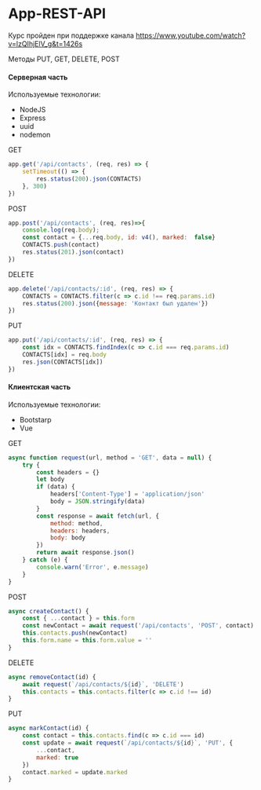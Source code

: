 # App-REST-API

Курс пройден при поддержке канала
https://www.youtube.com/watch?v=lzQIhjElV_g&t=1426s

Методы PUT, GET, DELETE, POST 

#### Серверная часть
Используемые технологии: 
- NodeJS
- Express
- uuid
- nodemon

GET
```js
app.get('/api/contacts', (req, res) => {
    setTimeout(() => {
        res.status(200).json(CONTACTS)
    }, 300)
})
```
POST
```js
app.post('/api/contacts', (req, res)=>{
    console.log(req.body);
    const contact = {...req.body, id: v4(), marked:  false}
    CONTACTS.push(contact)
    res.status(201).json(contact)
})
```
DELETE
```js
app.delete('/api/contacts/:id', (req, res) => {
    CONTACTS = CONTACTS.filter(c => c.id !== req.params.id)
    res.status(200).json({message: 'Контакт был удален'})
})
```
 PUT
```js
app.put('/api/contacts/:id', (req, res) => {
    const idx = CONTACTS.findIndex(c => c.id === req.params.id)
    CONTACTS[idx] = req.body
    res.json(CONTACTS[idx])
})
```



#### Клиентская часть
Используемые технологии: 
- Bootstarp
- Vue

GET
``` js
async function request(url, method = 'GET', data = null) {
    try {
        const headers = {}
        let body
        if (data) {
            headers['Content-Type'] = 'application/json'
            body = JSON.stringify(data)
        }
        const response = await fetch(url, {
            method: method,
            headers: headers,
            body: body
        })
        return await response.json()
    } catch (e) {
        console.warn('Error', e.message)
    }
}
```

POST
``` js 
async createContact() {
    const { ...contact } = this.form
    const newContact = await request('/api/contacts', 'POST', contact)
    this.contacts.push(newContact)
    this.form.name = this.form.value = ''
}
``` 

DELETE
``` js
async removeContact(id) {
    await request(`/api/contacts/${id}`, 'DELETE')
    this.contacts = this.contacts.filter(c => c.id !== id)
}
``` 

PUT
``` js 
async markContact(id) {
    const contact = this.contacts.find(c => c.id === id)
    const update = await request(`/api/contacts/${id}`, 'PUT', {
        ...contact,
        marked: true
    })
    contact.marked = update.marked
}
```



